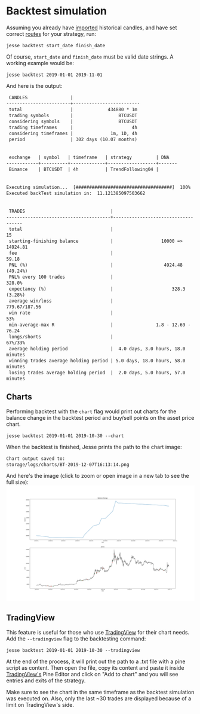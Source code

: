 # Backtest simulation

Assuming you already have [imported](./import-candles.md) historical candles, and have set correct [routes](./routes.md) for your strategy, run:

```
jesse backtest start_date finish_date
```

Of course, `start_date` and `finish_date` must be valid date strings. A working example would be:

```
jesse backtest 2019-01-01 2019-11-01
```

And here is the output:

```
 CANDLES                |
------------------------+-------------------------
 total                  |             434880 * 1m
 trading symbols        |                 BTCUSDT
 considering symbols    |                 BTCUSDT
 trading timeframes     |                      4h
 considering timeframes |              1m, 1D, 4h
 period                 | 302 days (10.07 months)


 exchange   | symbol   | timeframe   | strategy         | DNA
------------+----------+-------------+------------------+-------
 Binance    | BTCUSDT  | 4h          | TrendFollowing04 |


Executing simulation...  [####################################]  100%
Executed backTest simulation in:  11.121385097503662


 TRADES                                |
---------------------------------------+------------------------------------
 total                                 |                                 15
 starting-finishing balance            |                  10000 => 14924.81
 fee                                   |                              59.18
 PNL (%)                               |                   4924.48 (49.24%)
 PNL% every 100 trades                 |                             328.0%
 expectancy (%)                        |                      328.3 (3.28%)
 average win/loss                      |                      779.67/187.56
 win rate                              |                                53%
 min-average-max R                     |                1.8 - 12.69 - 76.24
 longs/shorts                          |                            67%/33%
 average holding period                |  4.0 days, 3.0 hours, 18.0 minutes
 winning trades average holding period | 5.0 days, 18.0 hours, 58.0 minutes
 losing trades average holding period  |  2.0 days, 5.0 hours, 57.0 minutes
```

## Charts

Performing backtest with the `chart` flag would print out charts for the balance change in the backtest period and buy/sell points on the asset price chart.

```
jesse backtest 2019-01-01 2019-10-30 --chart
```

When the backtest is finished, Jesse prints the path to the chart image:

```
Chart output saved to:
storage/logs/charts/BT-2019-12-07T16:13:14.png
```

And here's the image (click to zoom or open image in a new tab to see the full size):
![symbols](../docs/imgs/backtest-chart.png)

## TradingView

This feature is useful for those who use [TradingView](https://www.tradingview.com) for their chart needs.
Add the `--tradingview` flag to the backtesting command:

```
jesse backtest 2019-01-01 2019-10-30 --tradingview
```

At the end of the process, it will print out the path to a .txt file with a pine script as content. Then open the file, copy its content and paste it inside [TradingView's](https://www.tradingview.com) Pine Editor and click on "Add to chart" and you will see entries and exits of the strategy.

Make sure to see the chart in the same timeframe as the backtest simulation was executed on. Also, only the last ~30 trades are displayed because of a limit on TradingView's side.
